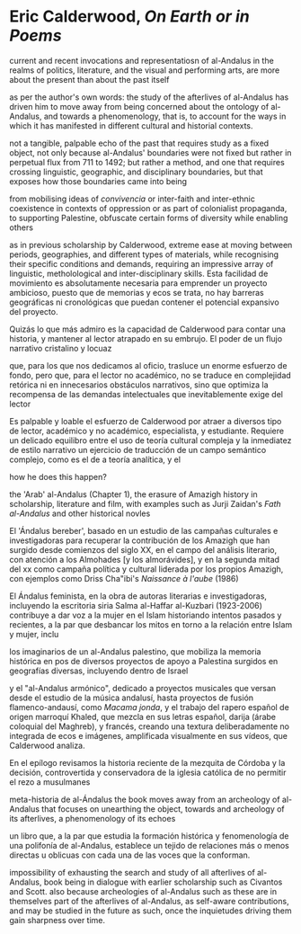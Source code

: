 # Eric Calderwood, *On Earth or in Poems*

current and recent invocations and representatiosn of al-Andalus in the realms
of politics, literature, and the visual and performing arts, are more about the
present than about the past itself

as per the author's own words:
the study of the afterlives of al-Andalus has driven him to 
move away from being concerned about the ontology of al-Andalus, and towards a
phenomenology, that is, to account for the ways in which it has manifested in
different cultural and historial contexts.

not a tangible, palpable echo of the past that requires study as a fixed object,
not only because al-Andalus' boundaries were not fixed but rather in perpetual
flux from 711 to 1492; but rather a method, and one that requires crossing
linguistic, geographic, and disciplinary boundaries, but that exposes how those
boundaries came into being

from mobilising ideas of *convivencia* or inter-faith and inter-ethnic
coexistence in contexts of oppression or as part of colonialist propaganda, to
supporting Palestine, obfuscate certain forms of diversity while enabling others

as in previous scholarship by Calderwood, extreme ease at moving between
periods, geographies, and different types of materials, while recognising their
specific conditions and demands, requiring an impressive array of linguistic,
metholological and inter-disciplinary skills. Esta facilidad de movimiento es
absolutamente necesaria para emprender un proyecto ambicioso, puesto que de
memorias y ecos se trata, no hay barreras geográficas ni cronológicas que puedan
contener el potencial expansivo del proyecto. 

Quizás lo que más admiro es la capacidad de Calderwood para contar una historia,
y mantener al lector atrapado en su embrujo. El poder de un flujo narrativo
cristalino y locuaz 

que, para los que nos dedicamos al oficio, trasluce un enorme esfuerzo de fondo,
pero que, para el lector no académico, no se traduce en complejidad retórica ni
en innecesarios obstáculos narrativos, sino que optimiza la recompensa de las
demandas intelectuales que inevitablemente exige del lector

Es palpable y loable el esfuerzo de Calderwood por atraer a diversos tipo de
lector, académico y no académico, especialista, y estudiante.
Requiere un delicado equilibro entre el uso de teoría cultural compleja 
y la inmediatez de estilo narrativo
un ejercicio de traducción de un campo semántico complejo, como es el de a teoría
analítica, y el 

how he does this happen?

the 'Arab' al-Andalus (Chapter 1), the erasure of Amazigh history in
scholarship,
literature and film, with examples such as Jurji Zaidan's *Fath al-Andalus* and
other historical novles

El 'Ándalus bereber', basado en un estudio de las campañas culturales e
investigadoras para recuperar la contribución de los Amazigh que han surgido
desde comienzos del siglo XX, en el campo del análisis literario, con atención a
los Almohades [y los almorávides], y en la segunda mitad del xx como campaña
política y cultural liderada por los propios Amazigh, con ejemplos como Driss
Cha\"ibi's *Naissance à l'aube* (1986)

El Ándalus feminista, en la obra de autoras literarias e investigadoras,
incluyendo la escritoria siria Salma al-Haffar al-Kuzbari (1923-2006)
contribuye a 
dar voz a la mujer en el Islam historiando intentos pasados y recientes,
a la par que 
desbancar los mitos en torno a la relación entre Islam y mujer, inclu

los imaginarios de un al-Andalus palestino, que mobiliza la memoria histórica en
pos de diversos proyectos de apoyo a Palestina surgidos en geografías diversas,
incluyendo dentro de Israel

y el "al-Andalus armónico", dedicado a proyectos musicales que versan desde el
estudio de la música andalusí, hasta proyectos de fusión flamenco-andausí, como
*Macama jonda*, y el trabajo del rapero español de origen marroquí Khaled, que
mezcla en sus letras español, darija (árabe coloquial del Maghreb), y francés,
creando
una textura deliberadamente no integrada de ecos e imágenes, amplificada
visualmente en sus vídeos, que Calderwood analiza.

En el epílogo revisamos la historia reciente de la mezquita de Córdoba y la
decisión, controvertida y conservadora de la iglesia católica de no permitir el
rezo a musulmanes

meta-historia de al-Ándalus
the book moves away from an archeology of al-Andalus that focuses on unearthing
the object, towards and archeology of its afterlives, a phenomenology of its
echoes

un libro que, a la par que estudia la formación histórica y fenomenología de una
polifonía de al-Andalus, establece un tejido de relaciones más o menos directas
u oblicuas con cada una de las voces que la conforman.

impossibility of exhausting the search and study of all afterlives of
al-Andalus, book being in dialogue with earlier scholarship such as Civantos and
Scott. also because archeologies of al-Andalus such as these are in themselves
part of the afterlives of al-Andalus, as self-aware contributions, and may be
studied in the future as such, once the inquietudes driving them gain sharpness
over time.


